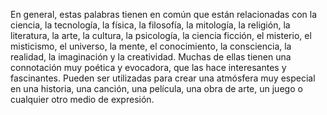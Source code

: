 En general, estas palabras tienen en común que están relacionadas con la ciencia, la tecnología, la física, la filosofía, la mitología, la religión, la literatura, la arte, la cultura, la psicología, la ciencia ficción, el misterio, el misticismo, el universo, la mente, el conocimiento, la consciencia, la realidad, la imaginación y la creatividad. Muchas de ellas tienen una connotación muy poética y evocadora, que las hace interesantes y fascinantes. Pueden ser utilizadas para crear una atmósfera muy especial en una historia, una canción, una película, una obra de arte, un juego o cualquier otro medio de expresión.